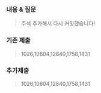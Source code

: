 ### 내용 & 질문

> 주석 추가해서 다시 커밋했습니다!

### 기존 제출

> 1026,10804,12840,1758,1431

### 추가제출

> 1026,10804,12840,1758,1431
